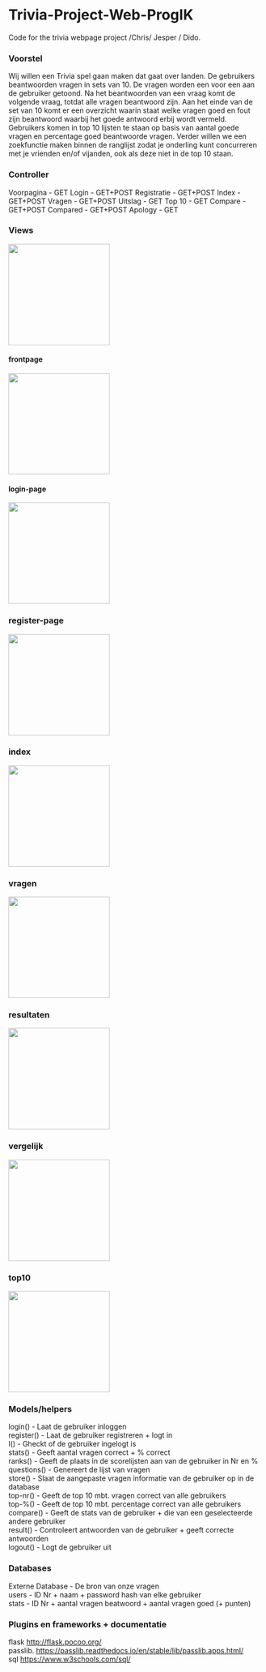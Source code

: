 # Trivia-Project-Web-ProgIK
Code for the trivia webpage project /Chris/ Jesper / Dido.

### Voorstel

Wij willen een Trivia spel gaan maken dat gaat over landen. De gebruikers beantwoorden vragen in sets van 10. De vragen worden een voor een aan de gebruiker getoond. Na het beantwoorden van een vraag komt de volgende vraag, totdat alle vragen beantwoord zijn. Aan het einde van de set van 10 komt er een overzicht waarin staat welke vragen goed en fout zijn beantwoord waarbij het goede antwoord erbij wordt vermeld.
Gebruikers komen in top 10 lijsten te staan op basis van aantal goede vragen en percentage goed beantwoorde vragen. Verder willen we een zoekfunctie maken binnen de ranglijst zodat je onderling kunt concurreren met je vrienden en/of vijanden, ook als deze niet in de top 10 staan.

### Controller


Voorpagina	-	GET
Login		-	GET+POST
Registratie	-	GET+POST
Index		-	GET+POST
Vragen		-	GET+POST
Uitslag		-	GET
Top 10		-	GET
Compare	-	GET+POST
Compared	-	GET+POST
Apology	-	GET

### Views
<img src="https://i.imgur.com/yDj1ZRy.png" width="200"> <br>
#### frontpage
<img src="https://i.imgur.com/S79mOVy.png" width="200"> <br>
#### login-page
<img src="https://i.imgur.com/oCVGGU4.png" width="200"> <br>
### register-page
<img src="https://i.imgur.com/sIfgpEI.png" width="200"> <br>
### index
<img src="https://i.imgur.com/ZpZ4hMQ.png" width="200"> <br>
### vragen
<img src="https://i.imgur.com/YtBoNwt.png" width="200"> <br>
### resultaten
<img src="https://i.imgur.com/YNVrxN7.png" width="200"> <br>
### vergelijk
<img src="https://i.imgur.com/mdYQ6Qq.png" width="200"> <br>
### top10
<img src="https://i.imgur.com/0EDiLhv.png" width="200"> <br>


### Models/helpers

login()		-	Laat de gebruiker inloggen<br>
register()	-	Laat de gebruiker registreren + logt in<br>
l()		-	Gheckt of de gebruiker ingelogt is<br>
stats()		-	Geeft aantal vragen correct + % correct<br>
ranks()		-	Geeft de plaats in de scorelijsten aan van de gebruiker in Nr en %<br>
questions()	-	Genereert de lijst van vragen<br>
store()		-	Slaat de aangepaste vragen informatie van de gebruiker op in de database<br>
top-nr()	-	Geeft de top 10 mbt. vragen correct van alle gebruikers<br>
top-%()	-	Geeft de top 10 mbt. percentage correct van alle gebruikers<br>
compare()	-	Geeft de stats van de gebruiker + die van een geselecteerde andere gebruiker<br>
result()		-	Controleert antwoorden van de gebruiker + geeft correcte antwoorden<br>
logout()	-	Logt de gebruiker uit<br>

### Databases

Externe Database	-	De bron van onze vragen<br>
users			-	ID Nr + naam + password hash van elke gebruiker<br>
stats			-	ID Nr + aantal vragen beatwoord + aantal vragen goed (+ punten)<br>


### Plugins en frameworks + documentatie
flask http://flask.pocoo.org/<br>
passlib. https://passlib.readthedocs.io/en/stable/lib/passlib.apps.html/<br>
sql https://www.w3schools.com/sql/<br>

<br>

